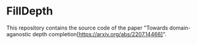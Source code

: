 # FillDepth

This repository contains the source code of the paper "Towards domain-aganostic depth completion[https://arxiv.org/abs/2207.14466]".
